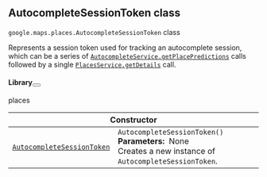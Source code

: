 
<devsite-heading text=" AutocompleteSessionToken class" for="AutocompleteSessionToken" level="h2" link="" toc="" back-to-top=""><h2 id="AutocompleteSessionToken" is-upgraded="">AutocompleteSessionToken class </h2></devsite-heading>
<p>
<code translate="no" dir="ltr"><span itemprop="path">google.maps.places</span>.<span itemprop="name">AutocompleteSessionToken</span></code>
class
</p>
<p>Represents a session token used for tracking an autocomplete session, which can be a series of <code translate="no" dir="ltr"><a href="/maps/documentation/javascript/reference/places-autocomplete-service#AutocompleteService.getPlacePredictions">AutocompleteService.getPlacePredictions</a></code> calls followed by a single <code translate="no" dir="ltr"><a href="/maps/documentation/javascript/reference/places-service#PlacesService.getDetails">PlacesService.getDetails</a></code> call.</p>
<devsite-heading text="Library" for="library_3" level="h4" link=""><h4 is-upgraded="" id="library_3">Library<button role="button" class="devsite-heading-link button-flat material-icons" title="Copy link to this section"></button></h4></devsite-heading>
<p>places</p>
<div class="devsite-table-wrapper"><table class="constructors responsive" summary="class AutocompleteSessionToken - Constructor">
<thead>
<tr><th colspan="2" id="AutocompleteSessionToken.constructor">Constructor</th>
</tr></thead>
<tbody>
<tr>
<td><code translate="no" dir="ltr"><a class="secret-link" href="#AutocompleteSessionToken.constructor"><span>AutocompleteSessionToken</span></a></code></td>
<td><div><code translate="no" dir="ltr">AutocompleteSessionToken()</code></div>
<div class="desc"><strong>Parameters:</strong>&nbsp; None</div>
<div class="desc">Creates a new instance of <code translate="no" dir="ltr">AutocompleteSessionToken</code>.</div></td>
</tr>
</tbody>
</table></div>
<script src="replace_links.js"></script>
